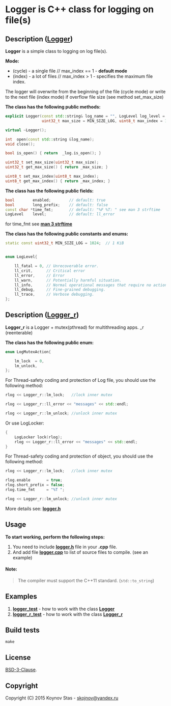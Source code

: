 # Logger is C++ class for logging on file(s)


## Description (**[Logger](./logger.h)**)

**Logger** is a simple class to logging on log file(s).


**Mode:**
* (cycle) - a single file  // max_index == 1 - **default mode**
* (index) - a lot of files // max_index > 1  - specifies the maximum file index.

The logger will overwrite from the beginning of the file (cycle mode) or write to the next file (index mode) if overflow file size (see method set_max_size)


**The class has the following public methods:**
```C++
explicit Logger(const std::string& log_name = "", LogLevel log_level = ll_error,
                uint32_t max_size = MIN_SIZE_LOG, uint8_t max_index = 1);

virtual ~Logger();

int  open(const std::string &log_name);
void close();

bool is_open() { return  _log.is_open(); }

uint32_t set_max_size(uint32_t max_size);
uint32_t get_max_size() { return _max_size; }

uint8_t set_max_index(uint8_t max_index);
uint8_t get_max_index() { return _max_index; }
```


**The class has the following public fields:**
```C++
bool        enabled;        // default: true
bool        long_prefix;    // default: false
const char *time_fmt;       // default: "%F %T: " see man 3 strftime
LogLevel    level;          // default: ll_error
```

for time_fmt see **[man 3 strftime](http://man7.org/linux/man-pages/man3/strftime.3.html)**

**The class has the following public constants and enums:**
```C++
static const uint32_t MIN_SIZE_LOG = 1024;  // 1 KiB


enum LogLevel{

    ll_fatal = 0, // Unrecoverable error.
    ll_crit,      // Critical error
    ll_error,     // Error
    ll_warn,      // Potentially harmful situation.
    ll_info,      // Normal operational messages that require no action
    ll_debug,     // Fine-grained debugging.
    ll_trace,     // Verbose debugging.
};
```

## Description (**[Logger_r](./logger.h)**)

**Logger_r** is a Logger + mutex(pthread) for multithreading apps. _r (reenterable)

**The class has the following public enum:**
```C++
enum LogMutexAction{

    lm_lock  = 0,
    lm_unlock,
};
```


For Thread-safety coding and protection of Log file, you should use the following method:
```C++
rlog << Logger_r::lm_lock;   //lock inner mutex

rlog << Logger_r::ll_error << "messages" << std::endl;

rlog << Logger_r::lm_unlock; //unlock inner mutex
```

Or use LogLocker:
```C++
{
    LogLocker lock(rlog);
    rlog << Logger_r::ll_error << "messages" << std::endl;
}
```



For Thread-safety coding and protection of object, you should use the following method:
```C++
rlog << Logger_r::lm_lock;   //lock inner mutex

rlog.enable       = true;
rlog.short_prefix = false;
rlog.time_fmt     = "%T ";

rlog << Logger_r::lm_unlock; //unlock inner mutex
```


More details see: **[logger.h](./logger.h)**



## Usage
**To start working, perform the following steps:**

1. You need to include **[logger.h](./logger.h)** file in your **.cpp** file.
2. And add file **[logger.cpp](./logger.cpp)** to list of source files to compile. (see an example)

#### Note:
> The compiler must support the C++11 standard. (`std::to_string`)




## Examples

1. **[logger_test](./test/logger_test.cpp)** - how to work with the class **[Logger](./logger.h)**
2.  **[logger_r_test](./test/logger_r_test.cpp)** - how to work with the class **[Logger_r](./logger.h)**



## Build tests

```console
make
```


## License

[BSD-3-Clause](./LICENSE).



## Copyright
Copyright (C) 2015 Koynov Stas - skojnov@yandex.ru
